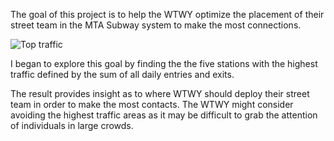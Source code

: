 The goal of this project is to help the WTWY optimize the placement of their street team in the MTA Subway system to make the most connections.

![Top traffic](https://user-images.githubusercontent.com/86431477/133297537-f2ad6014-2a09-4e30-a0b9-7b60fcf638db.png)

I began to explore this goal by finding the the five stations with the highest traffic defined by the sum of all daily entries and exits. 

The result provides insight as to where WTWY should deploy their street team in order to make the most contacts. The WTWY
might consider avoiding the highest traffic areas as it may be difficult to grab the attention of individuals in large crowds. 


